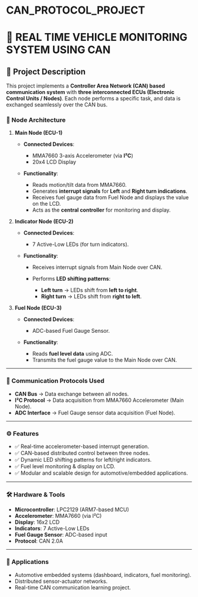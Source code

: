 # CAN_PROTOCOL_PROJECT

# 🚗 REAL TIME VEHICLE MONITORING SYSTEM USING CAN 

## 📖 Project Description

This project implements a **Controller Area Network (CAN) based communication system** with **three interconnected ECUs (Electronic Control Units / Nodes)**. Each node performs a specific task, and data is exchanged seamlessly over the CAN bus.

### 🔑 Node Architecture

1. **Main Node (ECU-1)**

   * **Connected Devices**:

     * MMA7660 3-axis Accelerometer (via **I²C**)
     * 20x4 LCD Display
   * **Functionality**:

     * Reads motion/tilt data from MMA7660.
     * Generates **interrupt signals** for **Left** and **Right turn indications**.
     * Receives fuel gauge data from Fuel Node and displays the value on the LCD.
     * Acts as the **central controller** for monitoring and display.

2. **Indicator Node (ECU-2)**

   * **Connected Devices**:

     * 7 Active-Low LEDs (for turn indicators).
   * **Functionality**:

     * Receives interrupt signals from Main Node over CAN.
     * Performs **LED shifting patterns**:

       * **Left turn** → LEDs shift from **left to right**.
       * **Right turn** → LEDs shift from **right to left**.

3. **Fuel Node (ECU-3)**

   * **Connected Devices**:

     * ADC-based Fuel Gauge Sensor.
   * **Functionality**:

     * Reads **fuel level data** using ADC.
     * Transmits the fuel gauge value to the Main Node over CAN.

---

### 📡 Communication Protocols Used

* **CAN Bus** → Data exchange between all nodes.
* **I²C Protocol** → Data acquisition from MMA7660 Accelerometer (Main Node).
* **ADC Interface** → Fuel Gauge sensor data acquisition (Fuel Node).

---

### ⚙️ Features

* ✅ Real-time accelerometer-based interrupt generation.
* ✅ CAN-based distributed control between three nodes.
* ✅ Dynamic LED shifting patterns for left/right indicators.
* ✅ Fuel level monitoring & display on LCD.
* ✅ Modular and scalable design for automotive/embedded applications.

---

### 🛠️ Hardware & Tools

* **Microcontroller**: LPC2129 (ARM7-based MCU)
* **Accelerometer**: MMA7660 (via I²C)
* **Display**: 16x2 LCD
* **Indicators**: 7 Active-Low LEDs
* **Fuel Gauge Sensor**: ADC-based input
* **Protocol**: CAN 2.0A

---

### 🚀 Applications

* Automotive embedded systems (dashboard, indicators, fuel monitoring).
* Distributed sensor-actuator networks.
* Real-time CAN communication learning project.

